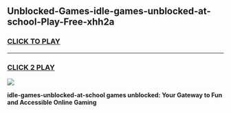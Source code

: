 
## Unblocked-Games-idle-games-unblocked-at-school-Play-Free-xhh2a
<h3>
<a href="https://premium76.site?title=idle-games-unblocked-at-school&ref=18A">CLICK TO PLAY</a></h3>
<hr>

<h3>
<a href="https://premium76.site?title=idle-games-unblocked-at-school&ref=18A">CLICK 2 PLAY</a>
  
</h3>

<a href="https://premium76.site?title=idle-games-unblocked-at-school&ref=18A"><img src="https://clearcache.store/games.png"></a>


**idle-games-unblocked-at-school games unblocked: Your Gateway to Fun and Accessible Online Gaming**
